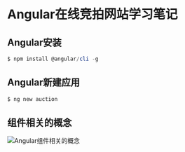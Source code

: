 # Angular在线竞拍网站学习笔记

## Angular安装
```powershell
$ npm install @angular/cli -g
```

## Angular新建应用
```powershell
$ ng new auction
```

## 组件相关的概念
![Angular组件相关的概念](https://s1.ax2x.com/2018/01/23/sJPgN.png)


